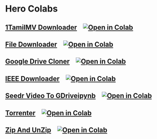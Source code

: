 # Hero Colabs
## [1TamilMV Downloader](1TamilMV_Downloader.ipynb) &nbsp;&nbsp; [![Open in Colab][Colab Badge]][1TMD]
[1TMD]:https://github.com/HeroBenHero/HeroColabs/tree/main/1TamilMV_Downloader.ipynb

## [File Downloader](File_Downloader.ipynb) &nbsp;&nbsp; [![Open in Colab][Colab Badge]][FD]
[FD]:https://github.com/HeroBenHero/HeroColabs/tree/main/File_Downloader.ipynb

## [Google Drive Cloner](Google_Drive_Cloner.ipynb) &nbsp;&nbsp; [![Open in Colab][Colab Badge]][GD]
[GD]:https://github.com/HeroBenHero/HeroColabs/tree/main/Google_Drive_Cloner.ipynb

## [IEEE Downloader](IEEE_Downloader.ipynb) &nbsp;&nbsp; [![Open in Colab][Colab Badge]][ID]
[ID]:https://github.com/HeroBenHero/HeroColabs/tree/main/IEEE_Downloader.ipynb

## [Seedr Video To GDriveipynb](Seedr_Video_To_GDriveipynb.ipynb) &nbsp;&nbsp; [![Open in Colab][Colab Badge]][SVTG]
[SVTG]:https://github.com/HeroBenHero/HeroColabs/tree/main/Seedr_Video_To_GDriveipynb.ipynb

## [Torrenter](Torrenter.ipynb) &nbsp;&nbsp; [![Open in Colab][Colab Badge]][T]
[T]:https://github.com/HeroBenHero/HeroColabs/tree/main/Torrenter.ipynb

## [Zip And UnZip](Zip_And_UnZip.ipynb) &nbsp;&nbsp; [![Open in Colab][Colab Badge]][ZAU]
[ZAU]:https://github.com/HeroBenHero/HeroColabs/tree/main/Zip_And_UnZip.ipynb

[Colab Badge]:https://colab.research.google.com/assets/colab-badge.svg
